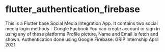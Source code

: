 # flutter_authentication_firebase
 
This is a Flutter base Social Media Integration App.
It contains two social media login methods - Google Facbook
You can create account or sign in using any of these platforms
Profile picture, Name and Email is fetch and shown.
Authentication done using Google Firebase.
GRIP Internship April 2021.

